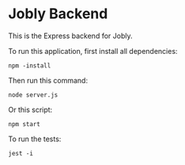 # Jobly Backend

This is the Express backend for Jobly.

To run this application, first install all dependencies:
    
    npm -install

Then run this command:
    
    node server.js

Or this script:
    
    npm start

To run the tests:

    jest -i